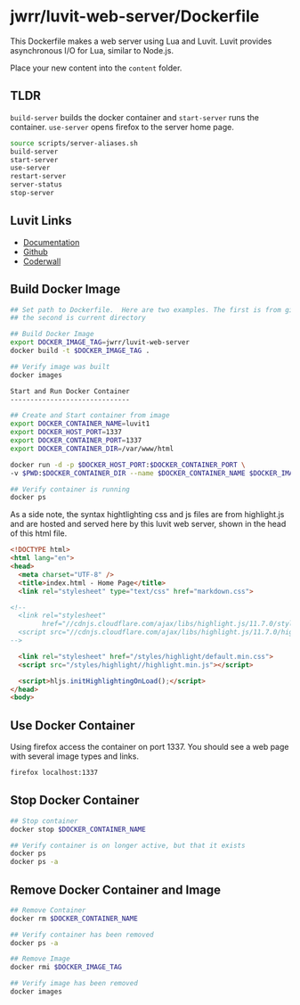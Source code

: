 jwrr/luvit-web-server/Dockerfile
================================

This Dockerfile makes a web server using Lua and Luvit. 
Luvit provides asynchronous I/O for Lua, similar to Node.js.

Place your new content into the `content` folder.

TLDR
----

`build-server` builds the docker container and `start-server` runs the 
container. `use-server` opens firefox to the server home page.

```bash
source scripts/server-aliases.sh
build-server
start-server
use-server
restart-server
server-status
stop-server
```


Luvit Links
-----------

* [Documentation](https://luvit.io/)
* [Github](https://github.com/luvit/luvit)
* [Coderwall](https://coderwall.com/p/gkokaw/luvit-node-s-ziggy-stardust)


Build Docker Image
------------------

```bash
## Set path to Dockerfile.  Here are two examples. The first is from github, 
## the second is current directory

## Build Docker Image
export DOCKER_IMAGE_TAG=jwrr/luvit-web-server
docker build -t $DOCKER_IMAGE_TAG .

## Verify image was built
docker images

Start and Run Docker Container
------------------------------

## Create and Start container from image
export DOCKER_CONTAINER_NAME=luvit1
export DOCKER_HOST_PORT=1337
export DOCKER_CONTAINER_PORT=1337
export DOCKER_CONTAINER_DIR=/var/www/html

docker run -d -p $DOCKER_HOST_PORT:$DOCKER_CONTAINER_PORT \
-v $PWD:$DOCKER_CONTAINER_DIR --name $DOCKER_CONTAINER_NAME $DOCKER_IMAGE_TAG

## Verify container is running
docker ps
```

As a side note, the syntax hightlighting css and js files are from highlight.js
and are hosted and served here by this luvit web server, shown in the head of
this html file.

```html
<!DOCTYPE html>
<html lang="en">
<head>
  <meta charset="UTF-8" />
  <title>index.html - Home Page</title>
  <link rel="stylesheet" type="text/css" href="markdown.css">

<!--
  <link rel="stylesheet"
        href="//cdnjs.cloudflare.com/ajax/libs/highlight.js/11.7.0/styles/default.min.css">
  <script src="//cdnjs.cloudflare.com/ajax/libs/highlight.js/11.7.0/highlight.min.js"></script>
-->

  <link rel="stylesheet" href="/styles/highlight/default.min.css">
  <script src="/styles/highlight//highlight.min.js"></script>

  <script>hljs.initHighlightingOnLoad();</script>
</head>
<body>
```


Use Docker Container
--------------------

Using firefox access the container on port 1337. You should see a web page with
several image types and links.

```bash
firefox localhost:1337
```

Stop Docker Container
---------------------

```bash
## Stop container
docker stop $DOCKER_CONTAINER_NAME

## Verify container is on longer active, but that it exists
docker ps
docker ps -a
```

Remove Docker Container and Image
---------------------------------

```bash
## Remove Container
docker rm $DOCKER_CONTAINER_NAME

## Verify container has been removed
docker ps -a

## Remove Image
docker rmi $DOCKER_IMAGE_TAG

## Verify image has been removed
docker images
```


